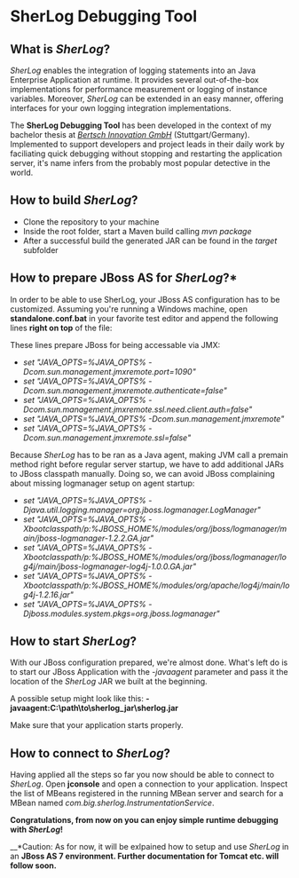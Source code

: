 # SherLog Debugging Tool #
## What is _SherLog_? ##
_SherLog_ enables the integration of logging statements into an Java Enterprise Application at runtime. It provides several out-of-the-box
implementations for performance measurement or logging of instance variables. Moreover, _SherLog_ can be extended in an easy manner,
offering interfaces for your own logging integration implementations. 

The __SherLog Debugging Tool__ has been developed in the context of my bachelor thesis at [_Bertsch Innovation GmbH_](http://bertschinnovation.com/) (Stuttgart/Germany). 
Implemented to support developers and project leads in their daily work by faciliating quick debugging without stopping and restarting the application
server, it's name infers from the probably most popular detective in the world.

## How to build _SherLog_? ##
* Clone the repository to your machine
* Inside the root folder, start a Maven build calling _mvn package_
* After a successful build the generated JAR can be found in the _target_ subfolder



## How to prepare JBoss AS for _SherLog_?* ##
In order to be able to use SherLog, your JBoss AS configuration has to be customized. Assuming you're running a Windows machine, open __standalone.conf.bat__ in your favorite test editor and append the following lines __right on top__ of the file:

These lines prepare JBoss for being accessable via JMX:

+ _set "JAVA_OPTS=%JAVA_OPTS% -Dcom.sun.management.jmxremote.port=1090"_
+ _set "JAVA_OPTS=%JAVA_OPTS% -Dcom.sun.management.jmxremote.authenticate=false"_
+ _set "JAVA_OPTS=%JAVA_OPTS% -Dcom.sun.management.jmxremote.ssl.need.client.auth=false"_
+ _set "JAVA_OPTS=%JAVA_OPTS% -Dcom.sun.management.jmxremote"_
+ _set "JAVA_OPTS=%JAVA_OPTS% -Dcom.sun.management.jmxremote.ssl=false"_

Because _SherLog_ has to be ran as a Java agent, making JVM call a premain method right before regular server startup, we have to add additional JARs to JBoss classpath manually. Doing so, we can avoid JBoss complaining about missing logmanager setup on agent startup:

+ _set "JAVA_OPTS=%JAVA_OPTS% -Djava.util.logging.manager=org.jboss.logmanager.LogManager"_
+ _set "JAVA_OPTS=%JAVA_OPTS% -Xbootclasspath/p:%JBOSS_HOME%/modules/org/jboss/logmanager/main/jboss-logmanager-1.2.2.GA.jar"_
+ _set "JAVA_OPTS=%JAVA_OPTS% -Xbootclasspath/p:%JBOSS_HOME%/modules/org/jboss/logmanager/log4j/main/jboss-logmanager-log4j-1.0.0.GA.jar"_
+ _set "JAVA_OPTS=%JAVA_OPTS% -Xbootclasspath/p:%JBOSS_HOME%/modules/org/apache/log4j/main/log4j-1.2.16.jar"_
+ _set "JAVA_OPTS=%JAVA_OPTS% -Djboss.modules.system.pkgs=org.jboss.logmanager"_



## How to start _SherLog_? ##
With our JBoss configuration prepared, we're almost done. What's left do is to start our JBoss Application with the _-javaagent_ parameter and pass it the location of the _SherLog_ JAR we built at the beginning.

A possible setup might look like this: __-javaagent:C:\path\to\sherlog_jar\sherlog.jar__

Make sure that your application starts properly.


## How to connect to _SherLog_? ##
Having applied all the steps so far you now should be able to connect to _SherLog_. Open __jconsole__ and open a connection to your application. Inspect the list of MBeans registered in the running MBean server and search for a MBean named _com.big.sherlog.InstrumentationService_. 

__Congratulations, from now on you can enjoy simple runtime debugging with _SherLog_!__


 __*Caution: As for now, it will be exlpained how to setup and use _SherLog_ in an __JBoss AS 7 environment. Further documentation for Tomcat etc. will follow soon.__
